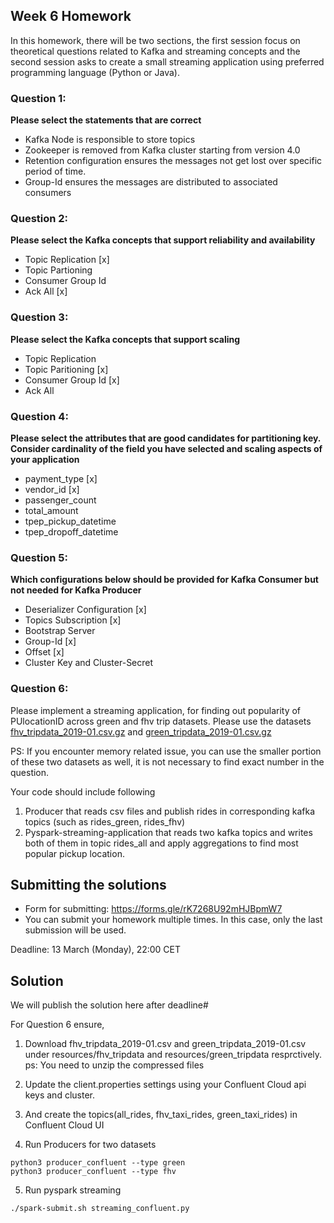 ## Week 6 Homework 

In this homework, there will be two sections, the first session focus on theoretical questions related to Kafka 
and streaming concepts and the second session asks to create a small streaming application using preferred 
programming language (Python or Java).

### Question 1: 

**Please select the statements that are correct**

- Kafka Node is responsible to store topics
- Zookeeper is removed from Kafka cluster starting from version 4.0
- Retention configuration ensures the messages not get lost over specific period of time.
- Group-Id ensures the messages are distributed to associated consumers


### Question 2: 

**Please select the Kafka concepts that support reliability and availability**

- Topic Replication [x]
- Topic Partioning
- Consumer Group Id
- Ack All [x]



### Question 3: 

**Please select the Kafka concepts that support scaling**  

- Topic Replication
- Topic Paritioning [x]
- Consumer Group Id [x]
- Ack All


### Question 4: 

**Please select the attributes that are good candidates for partitioning key. 
Consider cardinality of the field you have selected and scaling aspects of your application**  

- payment_type [x]
- vendor_id [x]
- passenger_count
- total_amount
- tpep_pickup_datetime
- tpep_dropoff_datetime


### Question 5: 

**Which configurations below should be provided for Kafka Consumer but not needed for Kafka Producer**

- Deserializer Configuration [x]
- Topics Subscription [x]
- Bootstrap Server 
- Group-Id [x]
- Offset [x]
- Cluster Key and Cluster-Secret


### Question 6:

Please implement a streaming application, for finding out popularity of PUlocationID across green and fhv trip datasets.
Please use the datasets [fhv_tripdata_2019-01.csv.gz](https://github.com/DataTalksClub/nyc-tlc-data/releases/tag/fhv) 
and [green_tripdata_2019-01.csv.gz](https://github.com/DataTalksClub/nyc-tlc-data/releases/tag/green)

PS: If you encounter memory related issue, you can use the smaller portion of these two datasets as well, 
it is not necessary to find exact number in the  question.

Your code should include following
1. Producer that reads csv files and publish rides in corresponding kafka topics (such as rides_green, rides_fhv)
2. Pyspark-streaming-application that reads two kafka topics
   and writes both of them in topic rides_all and apply aggregations to find most popular pickup location.

   
## Submitting the solutions

* Form for submitting: https://forms.gle/rK7268U92mHJBpmW7
* You can submit your homework multiple times. In this case, only the last submission will be used. 

Deadline: 13 March (Monday), 22:00 CET


## Solution

We will publish the solution here after deadline#

For Question 6 ensure, 

1) Download fhv_tripdata_2019-01.csv and green_tripdata_2019-01.csv under resources/fhv_tripdata 
and resources/green_tripdata resprctively. ps: You need to unzip the compressed files

2) Update the client.properties settings using your Confluent Cloud api keys and cluster. 
3) And create the topics(all_rides, fhv_taxi_rides, green_taxi_rides) in Confluent Cloud UI

4) Run Producers for two datasets
```
python3 producer_confluent --type green
python3 producer_confluent --type fhv
```

5) Run pyspark streaming
```
./spark-submit.sh streaming_confluent.py
```



